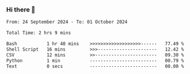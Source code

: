 ### Hi there 👋

<!--
**ututono/ututono** is a ✨ _special_ ✨ repository because its `README.md` (this file) appears on your GitHub profile.

Here are some ideas to get you started:

- 🔭 I’m currently working on ...
- 🌱 I’m currently learning ...
- 👯 I’m looking to collaborate on ...
- 🤔 I’m looking for help with ...
- 💬 Ask me about ...
- 📫 How to reach me: ...
- 😄 Pronouns: ...
- ⚡ Fun fact: ...
-->



<!--START_SECTION:waka-->

```txt
From: 24 September 2024 - To: 01 October 2024

Total Time: 2 hrs 9 mins

Bash           1 hr 40 mins    >>>>>>>>>>>>>>>>>>>------   77.49 %
Shell Script   16 mins         >>>----------------------   12.42 %
CSV            12 mins         >>-----------------------   09.30 %
Python         1 min           -------------------------   00.79 %
Text           0 secs          -------------------------   00.00 %
```

<!--END_SECTION:waka-->
